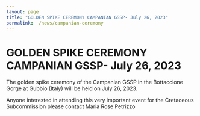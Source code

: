 ```yaml
---
layout: page
title: "GOLDEN SPIKE CEREMONY CAMPANIAN GSSP- July 26, 2023"
permalink:  /news/campanian-ceremony
---
```

# GOLDEN SPIKE CEREMONY CAMPANIAN GSSP- July 26, 2023

The golden spike ceremony of the Campanian GSSP in the Bottaccione Gorge at Gubbio (Italy) will be held on July 26, 2023. 

Anyone interested in attending this very important event for the Cretaceous Subcommission please contact Maria Rose Petrizzo
